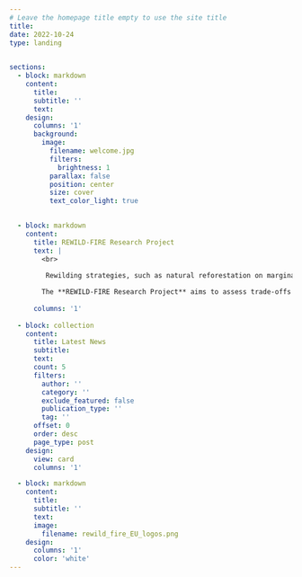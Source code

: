 ```yaml
---
# Leave the homepage title empty to use the site title
title:
date: 2022-10-24
type: landing

 
sections:   
  - block: markdown
    content:
      title:
      subtitle: ''
      text:
    design:
      columns: '1'
      background:
        image: 
          filename: welcome.jpg
          filters:
            brightness: 1
          parallax: false
          position: center
          size: cover
          text_color_light: true

  
  - block: markdown
    content:
      title: REWILD-FIRE Research Project
      text: |
        <br>
        
         Rewilding strategies, such as natural reforestation on marginal lands or renaturalization of forests where human action has been interrupted, provide opportunities to increase the amount of carbon stored by forest ecosystems. On the other hand, rewilding may also increase fire hazard and loss of Carbon through wildfire emissions.

        The **REWILD-FIRE Research Project** aims to assess trade-offs between increased biomass carbon and potential carbon losses from wildfire emissions and compare choices regarding the spatial planning of reforestation and proforestation throughout the Italian Alps. Combining **field observations**, **remote sensing**, and **vegetation modelling** with **policy strategies scenarios**, the project will inform policy makers of the contribution of forest nature-based solutions to achieve net zero emissions by 2050 in mountain regions. The project will also investigate the effect of alternative planning choices to rewilding and identify which ones can better support carbon dioxide removal.
    
      columns: '1'
  
  - block: collection
    content:
      title: Latest News
      subtitle:
      text:
      count: 5
      filters:
        author: ''
        category: ''
        exclude_featured: false
        publication_type: ''
        tag: ''
      offset: 0
      order: desc
      page_type: post
    design:
      view: card
      columns: '1'

  - block: markdown
    content:
      title:
      subtitle: ''
      text:
      image: 
        filename: rewild_fire_EU_logos.png
    design:
      columns: '1'
      color: 'white'
---
```



